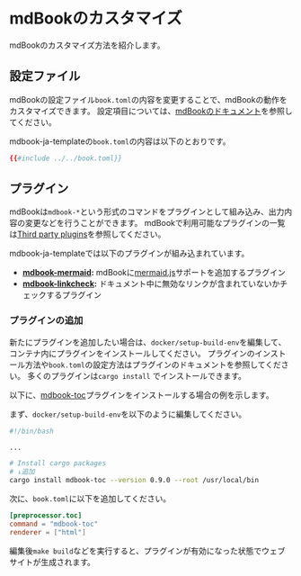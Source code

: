 # mdBookのカスタマイズ

mdBookのカスタマイズ方法を紹介します。

## 設定ファイル

mdBookの設定ファイル`book.toml`の内容を変更することで、mdBookの動作をカスタマイズできます。
設定項目については、[mdBookのドキュメント]を参照してください。

mdbook-ja-templateの`book.toml`の内容は以下のとおりです。

```toml
{{#include ../../book.toml}}
```

## プラグイン

mdBookは`mdbook-*`という形式のコマンドをプラグインとして組み込み、出力内容の変更などを行うことができます。
mdBookで利用可能なプラグインの一覧は[Third party plugins]を参照してください。

mdbook-ja-templateでは以下のプラグインが組み込まれています。

* **[mdbook-mermaid]:** mdBookに[mermaid.js]サポートを追加するプラグイン
* **[mdbook-linkcheck]:** ドキュメント中に無効なリンクが含まれていないかチェックするプラグイン

### プラグインの追加

新たにプラグインを追加したい場合は、`docker/setup-build-env`を編集して、
コンテナ内にプラグインをインストールしてください。
プラグインのインストール方法や`book.toml`の設定方法はプラグインのドキュメントを参照してください。
多くのプラグインは`cargo install` でインストールできます。

以下に、[mdbook-toc]プラグインをインストールする場合の例を示します。

まず、`docker/setup-build-env`を以下のように編集してください。

```bash
#!/bin/bash

...

# Install cargo packages
# ↓追加
cargo install mdbook-toc --version 0.9.0 --root /usr/local/bin
```

次に、`book.toml`に以下を追加してください。

```toml
[preprocessor.toc]
command = "mdbook-toc"
renderer = ["html"]
```

編集後`make build`などを実行すると、プラグインが有効になった状態でウェブサイトが生成されます。

[mdBookのドキュメント]: https://rust-lang.github.io/mdBook/format/configuration/index.html
[Third party plugins]: https://github.com/rust-lang/mdBook/wiki/Third-party-plugins
[mdbook-mermaid]: https://github.com/badboy/mdbook-mermaid
[mermaid.js]: https://mermaidjs.github.io/
[mdbook-linkcheck]: https://github.com/Michael-F-Bryan/mdbook-linkcheck
[mdbook-toc]: https://github.com/badboy/mdbook-toc
